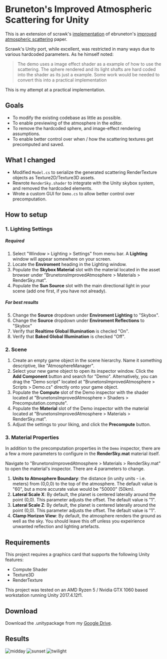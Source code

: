 # Bruneton's Improved Atmospheric Scattering for Unity

This is an extension of scrawk's [implementation](https://github.com/Scrawk/Brunetons-Improved-Atmospheric-Scattering) of ebruneton's [improved atmospheric scattering](https://github.com/ebruneton/precomputed_atmospheric_scattering) paper.

Scrawk's Unity port, while excellent, was restricted in many ways due to various hardcoded parameters. As he himself noted:

> The demo uses a image effect shader as a example of how to use the scattering. The sphere rendered and its light shafts are hard coded into the shader as its just a example. Some work would be needed to convert this into a practical implementation

This is my attempt at a practical implementation.

## Goals
- To modify the existing codebase as little as possible.
- To enable previewing of the atmosphere in the editor.
- To remove the hardcoded sphere, and image-effect rendering assumptions.
- To enable better control over when / how the scattering textures get precomputed and saved.

## What I changed
- Modified `Model.cs` to serialize the generated scattering RenderTexture objects as Texture2D/Texture3D assets.
- Rewrote `RenderSky.shader` to integrate with the Unity skybox system, and removed the hardcoded elements.
- Wrote a custom GUI for `Demo.cs` to allow better control over precomputation.

## How to setup

### 1. Lighting Settings

##### Required

1. Select "Window > Lighting > Settings" from menu bar. A **Lighting** window will appear somewhere on your screen.
2. Locate the **Enviroment** heading in the Lighting window.
3. Populate the **Skybox Material** slot with the material located in the asset browser under "BrunetonsImprovedAtmosphere > Materials > RenderSky.mat".
4. Populate the **Sun Source** slot with the main directional light in your scene (add one first, if you have not already).

##### For best results

5. Change the **Source** dropdown under **Enviroment Lighting** to "Skybox".
6. Change the **Source** dropdown under **Enviroment Reflections** to "Skybox"
7. Verify that **Realtime Global Illumination** is checled "On".
8. Verify that **Baked Global Illumination** is checked "Off".

### 2. Scene

1. Create an empty game object in the scene hierarchy. Name it something descriptive, like "AtmosphereManager".
2. Select your new game object to open its inspector window. Click the **Add Component** button and search for "Demo". Alternatively, you can drag the "Demo script" located at "BrunetonsImprovedAtmosphere > Scripts > Demo.cs" directly onto your game object.
3. Populate the **Compute** slot of the Demo inspector with the shader located at "BrunetonsImprovedAtmosphere > Shaders > Precomputation.compute".
4. Populate the **Material** slot of the Demo inspector with the material located at "BrunetonsImprovedAtmosphere > Materials > RenderSky.mat".
5. Adjust the settings to your liking, and click the **Precompute** button.

### 3. Material Properties

In addition to the precomputation properties in the `Demo` inspector, there are a few a more parameters to configure in the **RenderSky.mat** material itself.

Navigate to "BrunetonsImprovedAtmosphere > Materials > RenderSky.mat" to open the material's inspector. There are 4 parameters to change.

1. **Units to Atmosphere Boundary**: the distance (in unity units - i.e. meters) from (0,0,0) to the top of the atmosphere. The default value is "60", but a more accurate value would be "50000" (50km).
2. **Lateral Scale X**: By default, the planet is centered laterally around the point (0,0). This parameter adjusts the offset. The default value is "1".
3. **Lateral Scale Z**: By default, the planet is centered laterally around the point (0,0). This parameter adjusts the offset. The default value is "1".
4. **Clamp Horizon View**: By default, the atmosphere renders the ground as well as the sky. You should leave this off unless you expeirience unwanted reflection and lighting artefacts.

## Requirements

This project requires a graphics card that supports the following Unity features:
- Compute Shader
- Texture3D
- RenderTexture

This project was tested on an AMD Ryzen 5 / Nvidia GTX 1060 based workstation running Unity 2017.4.12f1.

## Download

Download the .unitypackage from my [Google Drive](https://drive.google.com/file/d/1RW2GX8HSPGVgexnSG5S_qv5g8ndycFrs/view?usp=sharing).

## Results

![midday](https://i.imgur.com/ewiTBgX.png)
![sunset](https://i.imgur.com/FI0mD97.png)
![twilight](https://i.imgur.com/FRgBzV9.png)